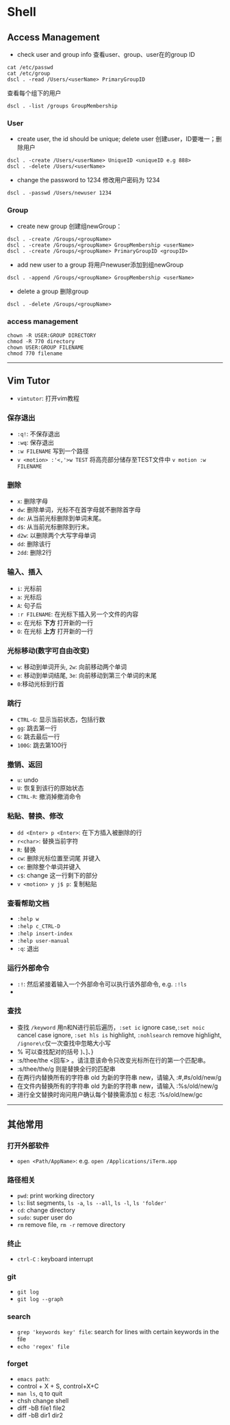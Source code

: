 # Shell

## Access Management

- check user and group info
查看user、group、user在的group ID
```
cat /etc/passwd
cat /etc/group
dscl . -read /Users/<userName> PrimaryGroupID
```
查看每个组下的用户
```
dscl . -list /groups GroupMembership
```
### User
- create user, the id should be unique; delete user
创建user，ID要唯一；删除用户
```
dscl . -create /Users/<userName> UniqueID <uniqueID e.g 888>
dscl . -delete /Users/<userName>
```

- change the password to 1234
修改用户密码为 1234
```
dscl . -passwd /Users/newuser 1234
```

### Group
- create new group
创建组newGroup：
```
dscl . -create /Groups/<groupName>
dscl . -create /Groups/<groupName> GroupMembership <userName>
dscl . -create /Groups/<groupName> PrimaryGroupID <groupID>
```
- add new user to a group
将用户newuser添加到组newGroup
```
dscl . -append /Groups/<groupName> GroupMembership <userName> 
```
- delete a group
删除group
```
dscl . -delete /Groups/<groupName>
```

### access management

```
chown -R USER:GROUP DIRECTORY
chmod -R 770 directory
chown USER:GROUP FILENAME
chmod 770 filename
```

---


## Vim Tutor

- ```vimtutor```: 打开vim教程

### 保存退出
- ```:q!```: 不保存退出
- ```:wq```: 保存退出
- ```:w FILENAME``` 写到一个路径
- ```v <motion> :'<,'>w TEST```  将高亮部分储存至TEST文件中 ```v motion :w FILENAME```


### 删除
- ```x```: 删除字母
- ```dw```: 删除单词，光标不在首字母就不删除首字母
- ```de```: 从当前光标删除到单词末尾。
- ```d$```: 从当前光标删除到行末。
- ```d2w```: 以删除两个大写字母单词
- ```dd```: 删除该行
- ```2dd```: 删除2行

### 输入、插入
- ```i```: 光标前
- ```a```: 光标后
- ```A```: 句子后
- ```:r FILENAME```: 在光标下插入另一个文件的内容
- ```o```: 在光标 **下方** 打开新的一行
- ```O```: 在光标 **上方** 打开新的一行

### 光标移动(数字可自由改变)
- ```w```: 移动到单词开头, ```2w```: 向前移动两个单词
- ```e```: 移动到单词结尾, ```3e```: 向前移动到第三个单词的末尾
- ```0```:移动光标到行首

### 跳行
- ```CTRL-G```: 显示当前状态，包括行数
- ```gg```: 跳去第一行
- ```G```: 跳去最后一行
- ```100G```: 跳去第100行

### 撤销、返回
- ```u```: undo
- ```U```: 恢复到该行的原始状态
- ```CTRL-R```: 撤消掉撤消命令

### 粘贴、替换、修改
- ```dd <Enter> p <Enter>```: 在下方插入被删除的行
- ```r<char>```: 替换当前字符
- ```R```: 替换
- ```cw```: 删除光标位置至词尾 并键入
- ```ce```: 删除整个单词并键入
- ```c$```: change 这一行剩下的部分
- ```v <motion> y j$ p```: 复制粘贴 


### 查看帮助文档
- ```:help w```
- ```:help c_CTRL-D``` 
- ```:help insert-index``` 
- ```:help user-manual```
- ```:q```: 退出

### 运行外部命令
- ```:!```: 然后紧接着输入一个外部命令可以执行该外部命令, e.g. ```:!ls```
- 

### 查找
- 查找 ```/keyword``` 用n和N进行前后遍历，```:set ic``` ignore case,```:set noic``` cancel case ignore, ```:set hls is``` highlight, ```:nohlsearch``` remove highlight, ```/ignore\c```仅一次查找中忽略大小写
- % 可以查找配对的括号 )、]、}
- :s/thee/the <回车> 。请注意该命令只改变光标所在行的第一个匹配串。
- :s/thee/the/g 则是替换全行的匹配串
- 在两行内替换所有的字符串 old 为新的字符串 new，请输入  :#,#s/old/new/g
- 在文件内替换所有的字符串 old 为新的字符串 new，请输入  :%s/old/new/g
- 进行全文替换时询问用户确认每个替换需添加 c 标志        :%s/old/new/gc

---

## 其他常用

### 打开外部软件
- ```open <Path/AppName>```: e.g. ```open /Applications/iTerm.app```

### 路径相关
- ```pwd```: print working directory
- ```ls```: list segments, ```ls -a```, ```ls --all```, ```ls -l```, ```ls 'folder'```
- ```cd```: change directory
- ```sudo```: super user do
- ```rm``` remove file, ```rm -r``` remove directory

### 终止
- ```ctrl-C``` : keyboard interrupt

### git
- ```git log```
- ```git log --graph```

### search
- ```grep 'keywords key' file```: search for lines with certain keywords in the file
- ```echo 'regex' file```

### forget
- ```emacs path```:
- control + X + S, control+X+C
- ```man ls```, q to quit
- chsh change shell
- diff -bB file1 file2
- diff -bB dir1 dir2